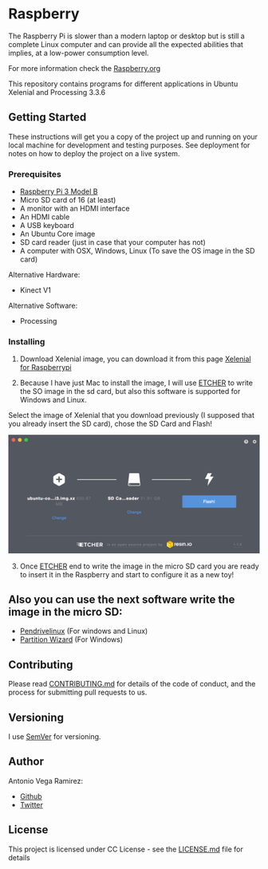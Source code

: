 # Raspberry

The Raspberry Pi is slower than a modern laptop or desktop but is still a complete Linux computer and can provide all the expected abilities that implies, at a low-power consumption level.

For more information check the [Raspberry.org](https://www.raspberrypi.org/education/)

This repository contains programs for different applications in Ubuntu Xelenial and Processing 3.3.6

## Getting Started

These instructions will get you a copy of the project up and running on your local machine for development and testing purposes. See deployment for notes on how to deploy the project on a live system.

### Prerequisites

* [Raspberry Pi 3 Model B](https://www.raspberrypi.org/products/#buy-now-modal)
* Micro SD card of 16 (at least)
* A monitor with an HDMI interface
* An HDMI cable
* A USB keyboard
* An Ubuntu Core image
* SD card reader (just in case that your computer has not)
* A computer with OSX, Windows, Linux (To save the OS image in the SD card)

Alternative Hardware:

* Kinect V1

Alternative Software:

* Processing

### Installing

  1. Download Xelenial image, you can download it from this page [Xelenial for Raspberrypi](http://cdimage.ubuntu.com/ubuntu-core/16/stable/current/ubuntu-core-16-pi3.img.xz)

  2. Because I have just Mac to install the image, I will use [ETCHER](https://etcher.io/) to write the SO image in the sd card, but also this software is supported for Windows and Linux.

  Select the image of Xelenial that you download previously (I supposed that you already insert the SD card), chose the SD Card and Flash!

<img src="https://github.com/totovr/Raspberry/blob/master/Images/resion.png" width="750">

  3. Once [ETCHER](https://etcher.io/) end to write the image in the micro SD card you are ready to insert it in the Raspberry and start to configure it as a new toy!

## Also you can use the next software write the image in the micro SD:

* [Pendrivelinux](https://www.pendrivelinux.com/) (For windows and Linux)
* [Partition Wizard](http://www.partitionwizard.jp/index.html) (For Windows)

## Contributing

Please read [CONTRIBUTING.md](https://github.com/totovr/Processing/blob/master/CONTRIBUTING.md) for details of the code of conduct, and the process for submitting pull requests to us.

## Versioning

I use [SemVer](http://semver.org/) for versioning.

## Author

Antonio Vega Ramirez:

* [Github](https://github.com/totovr)
* [Twitter](https://twitter.com/SpainDice)

## License

This project is licensed under CC License - see the [LICENSE.md](https://creativecommons.org/licenses/by/4.0/) file for details
